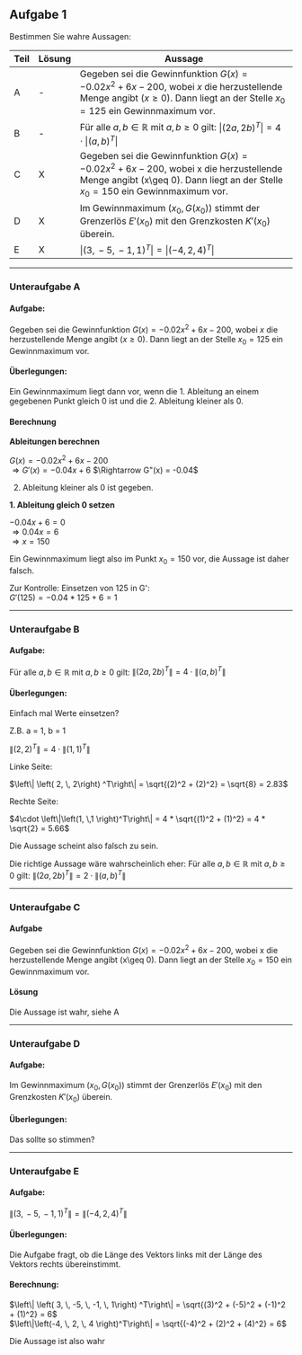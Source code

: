 ## Aufgabe 1

Bestimmen Sie wahre Aussagen:

| Teil | Lösung | Aussage                                                                                                                                                                       |
| ---- | ------ | ----------------------------------------------------------------------------------------------------------------------------------------------------------------------------- |
| A    | -      | Gegeben sei die Gewinnfunktion $G(x)= - 0.02x^2 + 6x - 200$, wobei $x$ die herzustellende Menge angibt $(x\geq 0)$. Dann liegt an der Stelle $x_0=125$ ein Gewinnmaximum vor. |
| B    | -      | Für alle $a,b \in \mathbb{R}$ mit $a,b \geq 0$ gilt: $\left\| \left( 2a, \, 2b\right) ^T\right\| = 4\cdot \left\|\left(a, \,b \right)^T\right\|$                              |
| C    | X      | Gegeben sei die Gewinnfunktion $G(x)= - 0.02x^2 + 6x - 200$, wobei x die herzustellende Menge angibt (x\geq 0). Dann liegt an der Stelle $x_0=150$ ein Gewinnmaximum vor.     |
| D    | X      | Im Gewinnmaximum $\left(x_0,\, G(x_0)\right)$ stimmt der Grenzerlös $E'(x_0)$ mit den Grenzkosten $K'(x_0)$ überein.                                                          |
| E    | X      | $\left\| \left( 3, \, -5, \, -1, \, 1\right) ^T\right\| = \left\|\left(-4, \, 2, \, 4 \right)^T\right\|$                                                                      |

---

### Unteraufgabe A

#### Aufgabe:

Gegeben sei die Gewinnfunktion $G(x)= - 0.02x^2 + 6x - 200$, wobei $x$ die herzustellende Menge angibt $(x\geq 0)$. Dann liegt an der Stelle $x_0=125$ ein Gewinnmaximum vor.

#### Überlegungen:

Ein Gewinnmaximum liegt dann vor, wenn die 1. Ableitung an einem gegebenen Punkt gleich 0 ist und die 2. Ableitung kleiner als 0.

#### Berechnung

**Ableitungen berechnen**

$G(x)= - 0.02x^2 + 6x - 200$\
$\Rightarrow G'(x) = -0.04x + 6$
$\Rightarrow G"(x) = -0.04$

2. Ableitung kleiner als 0 ist gegeben.

**1. Ableitung gleich 0 setzen**

$-0.04x + 6 = 0$\
$\Rightarrow 0.04x = 6$\
$\Rightarrow x = 150$

Ein Gewinnmaximum liegt also im Punkt $x_0 = 150$ vor, die Aussage ist daher falsch.

Zur Kontrolle: Einsetzen von 125 in G':\
$G'(125) = -0.04*125 + 6 = 1$

---

### Unteraufgabe B

#### Aufgabe:

Für alle $a,b \in \mathbb{R}$ mit $a,b \geq 0$ gilt: $\left\| \left( 2a, \, 2b\right) ^T\right\| = 4\cdot \left\|\left(a, \,b \right)^T\right\|$

#### Überlegungen:

Einfach mal Werte einsetzen?

Z.B. a = 1, b = 1

$\left\| \left( 2, \, 2\right) ^T\right\| = 4\cdot \left\|\left(1, \,1 \right)^T\right\|$

Linke Seite:

$\left\| \left( 2, \, 2\right) ^T\right\| = \sqrt{(2)^2 + (2)^2} = \sqrt{8} = 2.83$

Rechte Seite:

$4\cdot \left\|\left(1, \,1 \right)^T\right\| = 4 * \sqrt{(1)^2 + (1)^2} = 4 * \sqrt{2} = 5.66$

Die Aussage scheint also falsch zu sein.

Die richtige Aussage wäre wahrscheinlich eher: Für alle $a,b \in \mathbb{R}$ mit $a,b \geq 0$ gilt: $\left\| \left( 2a, \, 2b\right) ^T\right\| = 2\cdot \left\|\left(a, \,b \right)^T\right\|$

---

### Unteraufgabe C

#### Aufgabe

Gegeben sei die Gewinnfunktion $G(x)= - 0.02x^2 + 6x - 200$, wobei x die herzustellende Menge angibt (x\geq 0). Dann liegt an der Stelle $x_0=150$ ein Gewinnmaximum vor.

#### Lösung

Die Aussage ist wahr, siehe A

--- 

### Unteraufgabe D

#### Aufgabe:

Im Gewinnmaximum $\left(x_0,\, G(x_0)\right)$ stimmt der Grenzerlös $E'(x_0)$ mit den Grenzkosten $K'(x_0)$ überein.

#### Überlegungen:

Das sollte so stimmen?

---

### Unteraufgabe E

#### Aufgabe:

$\left\| \left( 3, \, -5, \, -1, \, 1\right) ^T\right\| = \left\|\left(-4, \, 2, \, 4 \right)^T\right\|$

#### Überlegungen:

Die Aufgabe fragt, ob die Länge des Vektors links mit der Länge des Vektors rechts übereinstimmt.

#### Berechnung:

$\left\| \left( 3, \, -5, \, -1, \, 1\right) ^T\right\| = \sqrt{(3)^2 + (-5)^2 + (-1)^2 + (1)^2} = 6$\
$\left\|\left(-4, \, 2, \, 4 \right)^T\right\| = \sqrt{(-4)^2 + (2)^2 + (4)^2} = 6$

Die Aussage ist also wahr
